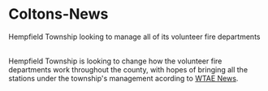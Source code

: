 # Coltons-News
Hempfield Township looking to manage all of its volunteer fire departments

<br>Hempfield Township is looking to change how the volunteer fire departments work throughout the county, with hopes of bringing all the stations under the township's management acording to <a href="https://www.example.com" target="_blank">WTAE News</a>.
